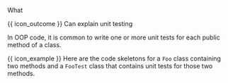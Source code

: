 <span id="title">What</span>

<span id="prereqs"></span>

<span id="outcomes">{{ icon_outcome }} Can explain unit testing</span>

<div id="body">

<box type="definition" seamless>
<include src="../../../../common/definitions.md#def-unit-testing" trim />
</box>

In OOP code, it is common to write one or more unit tests for each public method of a class.

<box>

{{ icon_example }} Here are the code skeletons for a `Foo` class containing two methods and a `FooTest` class that contains unit tests for those two methods.

<div class="alt-java">
  <include src="exampleTestCode-java.md" />
</div>
<div class="alt-python">
  <include src="exampleTestCode-python.md" />
</div>
</box>



</div>

<div id="extras">
  <include src="resources.md" />
</div>
